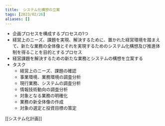 ```yaml
---
title:  システム化構想の立案
tags: [2023/02/26]
aliases: []
---
```


- 企画プロセスを構成するプロセスの1つ
- 経営上のニーズ、課題を実現、解決するために、置かれた経営環境を踏まえて、新たな業務の全体像とそれを実現するためのシステム化構想及び推進体制を得ることを目的とするプロセス
- 経営課題を解決するための新たな業務とシステムの構想を立案する
- タスク
	- 経営上のニーズ、課題の確認
	- 事業環境、業務環境の調査分析
	- 現行業務、システムの調査分析
	- 情報技術動向の調査分析
	- 対象となる業務の明確化
	- 業務の新全体像の作成
	- 対象の選定と投資目標の策定

[[システム化計画]]